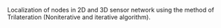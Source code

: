 Localization of nodes in 2D and 3D sensor network using the method of Trilateration (Noniterative and iterative algorithm).

